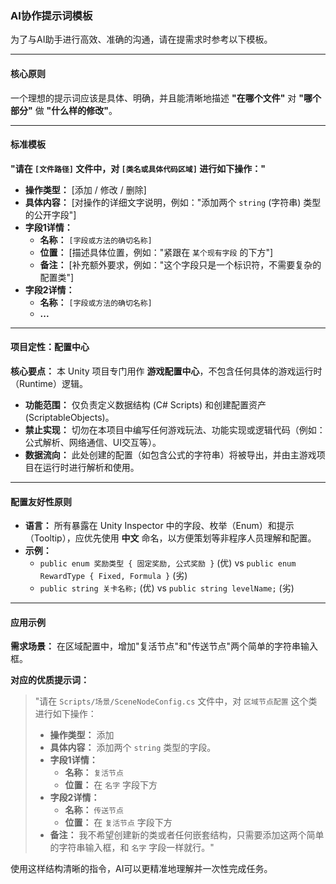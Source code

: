 ### AI协作提示词模板

为了与AI助手进行高效、准确的沟通，请在提需求时参考以下模板。

---

#### 核心原则
一个理想的提示词应该是具体、明确，并且能清晰地描述 **"在哪个文件"** 对 **"哪个部分"** 做 **"什么样的修改"**。

---

#### 标准模板

**"请在 `[文件路径]` 文件中，对 `[类名或具体代码区域]` 进行如下操作："**
*   **操作类型：** [添加 / 修改 / 删除]
*   **具体内容：** [对操作的详细文字说明，例如："添加两个 `string` (字符串) 类型的公开字段"]
*   **字段1详情：**
    *   **名称：** `[字段或方法的确切名称]`
    *   **位置：** [描述具体位置，例如："紧跟在 `某个现有字段` 的下方"]
    *   **备注：** [补充额外要求，例如："这个字段只是一个标识符，不需要复杂的配置类"]
*   **字段2详情：**
    *   **名称：** `[字段或方法的确切名称]`
    *   **...**

---

#### 项目定性：配置中心
**核心要点：** 本 Unity 项目专门用作 **游戏配置中心**，不包含任何具体的游戏运行时（Runtime）逻辑。

*   **功能范围：** 仅负责定义数据结构 (C# Scripts) 和创建配置资产 (ScriptableObjects)。
*   **禁止实现：** 切勿在本项目中编写任何游戏玩法、功能实现或逻辑代码（例如：公式解析、网络通信、UI交互等）。
*   **数据流向：** 此处创建的配置（如包含公式的字符串）将被导出，并由主游戏项目在运行时进行解析和使用。

---

#### 配置友好性原则
*   **语言：** 所有暴露在 Unity Inspector 中的字段、枚举（Enum）和提示（Tooltip），应优先使用 **中文** 命名，以方便策划等非程序人员理解和配置。
*   **示例：**
    *   `public enum 奖励类型 { 固定奖励, 公式奖励 }` (优) vs `public enum RewardType { Fixed, Formula }` (劣)
    *   `public string 关卡名称;` (优) vs `public string levelName;` (劣)

---

#### 应用示例

**需求场景：** 在区域配置中，增加"复活节点"和"传送节点"两个简单的字符串输入框。

**对应的优质提示词：**

> "请在 `Scripts/场景/SceneNodeConfig.cs` 文件中，对 `区域节点配置` 这个类进行如下操作：
>
> *   **操作类型：** 添加
> *   **具体内容：** 添加两个 `string` 类型的字段。
> *   **字段1详情：**
>     *   **名称：** `复活节点`
>     *   **位置：** 在 `名字` 字段下方
> *   **字段2详情：**
>     *   **名称：** `传送节点`
>     *   **位置：** 在 `复活节点` 字段下方
> *   **备注：** 我不希望创建新的类或者任何嵌套结构，只需要添加这两个简单的字符串输入框，和 `名字` 字段一样就行。"

使用这样结构清晰的指令，AI可以更精准地理解并一次性完成任务。 